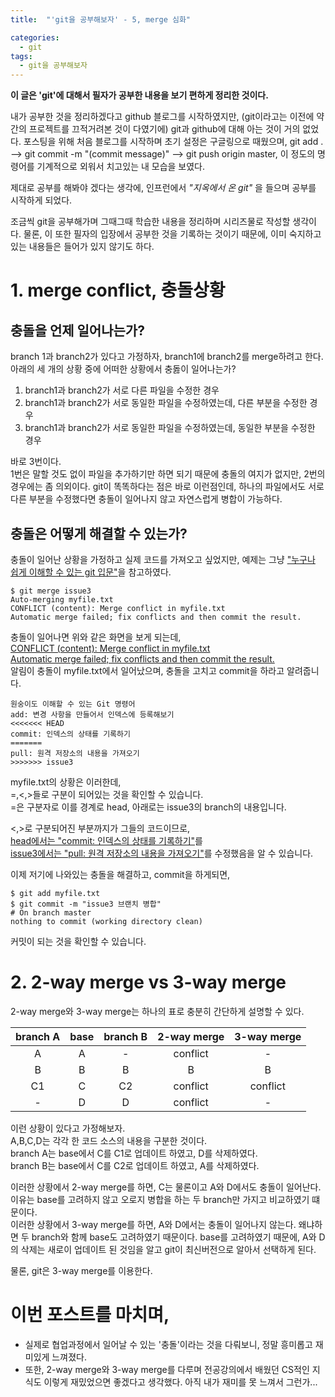 ```yaml
---
title:  "'git을 공부해보자' - 5, merge 심화"

categories:
  - git
tags:
  - git을 공부해보자
---
```


__이 글은 'git'에 대해서 필자가 공부한 내용을 보기 편하게 정리한 것이다.__

내가 공부한 것을 정리하겠다고 github 블로그를 시작하였지만, (git이라고는 이전에 약간의 프로젝트를 끄적거려본 것이 다였기에) git과 github에 대해 아는 것이 거의 없었다. 포스팅을 위해 처음 블로그를 시작하며 초기 설정은 구글링으로 때웠으며, git add . --> git commit -m "(commit message)" --> git push origin master, 이 정도의 명령어를 기계적으로 외워서 치고있는 내 모습을 보였다.  
 
 제대로 공부를 해봐야 겠다는 생각에, 인프런에서 _"지옥에서 온 git"_ 을 들으며 공부를 시작하게 되었다.  

조금씩 git을 공부해가며 그때그때 학습한 내용을 정리하며 시리즈물로 작성할 생각이다. 물론, 이 또한 필자의 입장에서 공부한 것을 기록하는 것이기 때문에, 이미 숙지하고 있는 내용들은 들어가 있지 않기도 하다.

# 1. merge conflict, 충돌상황
## 충돌을 언제 일어나는가?
branch 1과 branch2가 있다고 가정하자, branch1에 branch2를 merge하려고 한다. 아래의 세 개의 상황 중에 어떠한 상황에서 충돓이 일어나는가?

1. branch1과 branch2가 서로 다른 파일을 수정한 경우
2. branch1과 branch2가 서로 동일한 파일을 수정하였는데, 다른 부분을 수정한 경우
3. branch1과 branch2가 서로 동일한 파일을 수정하였는데, 동일한 부분을 수정한 경우

바로 3번이다.  
1번은 말할 것도 없이 파일을 추가하기만 하면 되기 때문에 충돌의 여지가 없지만, 2번의 경우에는 좀 의외이다. git이 똑똑하다는 점은 바로 이런점인데, 하나의 파일에서도 서로 다른 부분을 수정했다면 충돌이 일어나지 않고 자연스럽게 병합이 가능하다.

## 충돌은 어떻게 해결할 수 있는가?
충돌이 일어난 상황을 가정하고 실제 코드를 가져오고 싶었지만, 예제는 그냥 ["누구나 쉽게 이해할 수 있는 git 입문"](https://backlog.com/git-tutorial/kr/stepup/stepup2_7.html)을 참고하였다.

```
$ git merge issue3
Auto-merging myfile.txt
CONFLICT (content): Merge conflict in myfile.txt
Automatic merge failed; fix conflicts and then commit the result.
```
충돌이 일어나면 위와 같은 화면을 보게 되는데,  
<u>CONFLICT (content): Merge conflict in myfile.txt  
Automatic merge failed; fix conflicts and then commit the result.</u>  
알림이 충돌이 myfile.txt에서 일어났으며, 충돌을 고치고 commit을 하라고 알려줍니다.

```
원숭이도 이해할 수 있는 Git 명령어
add: 변경 사항을 만들어서 인덱스에 등록해보기
<<<<<<< HEAD
commit: 인덱스의 상태를 기록하기
=======
pull: 원격 저장소의 내용을 가져오기
>>>>>>> issue3
```
myfile.txt의 상황은 이러한데,  
=,<,>들로 구분이 되어있는 것을 확인할 수 있습니다.  
=은 구분자로 이를 경계로 head, 아래로는 issue3의 branch의 내용입니다.

<,>로 구분되어진 부분까지가 그들의 코드이므로,  
<u>head에서는 "commit: 인덱스의 상태를 기록하기"</u>를  
<u>issue3에서는 "pull: 원격 저장소의 내용을 가져오기"</u>를 수정했음을 알 수 있습니다. 

이제 저기에 나와있는 충돌을 해결하고, commit을 하게되면,
```
$ git add myfile.txt
$ git commit -m "issue3 브랜치 병합"
# On branch master
nothing to commit (working directory clean)
```
커밋이 되는 것을 확인할 수 있습니다.

# 2. 2-way merge vs 3-way merge
2-way merge와 3-way merge는 하나의 표로 충분히 간단하게 설명할 수 있다.

|branch A|base|branch B|2-way merge|3-way merge|   
|:---:|:---:|:---:|:---:|:---:|   
|A|A|-|conflict|-|  
|B|B|B|B|B|  
|C1|C|C2|conflict|conflict|  
|-|D|D|conflict|-|  

이런 상황이 있다고 가정해보자.  
A,B,C,D는 각각 한 코드 소스의 내용을 구분한 것이다.  
branch A는 base에서 C를 C1로 업데이트 하였고, D를 삭제하였다.  
branch B는 base에서 C를 C2로 업데이트 하였고, A를 삭제하였다.

이러한 상황에서 2-way merge를 하면, C는 물론이고 A와 D에서도 충돌이 일어난다. 이유는 base를 고려하지 않고 오로지 병합을 하는 두 branch만 가지고 비교하였기 떄문이다.  
이러한 상황에서 3-way merge를 하면, A와 D에서는 충돌이 일어나지 않는다. 왜냐하면 두 branch와 함께 base도 고려하였기 때문이다. base를 고려하였기 때문에, A와 D의 삭제는 새로이 업데이트 된 것임을 알고 git이 최신버전으로 알아서 선택하게 된다.

물론, git은 3-way merge를 이용한다.

# 이번 포스트를 마치며,
- 실제로 협업과정에서 일어날 수 있는 '충돌'이라는 것을 다뤄보니, 정말 흥미롭고 재미있게 느껴졌다.
- 또한, 2-way merge와 3-way merge를 다루며 전공강의에서 배웠던 CS적인 지식도 이렇게 재밌었으면 좋겠다고 생각했다. 아직 내가 재미를 못 느껴서 그런가...